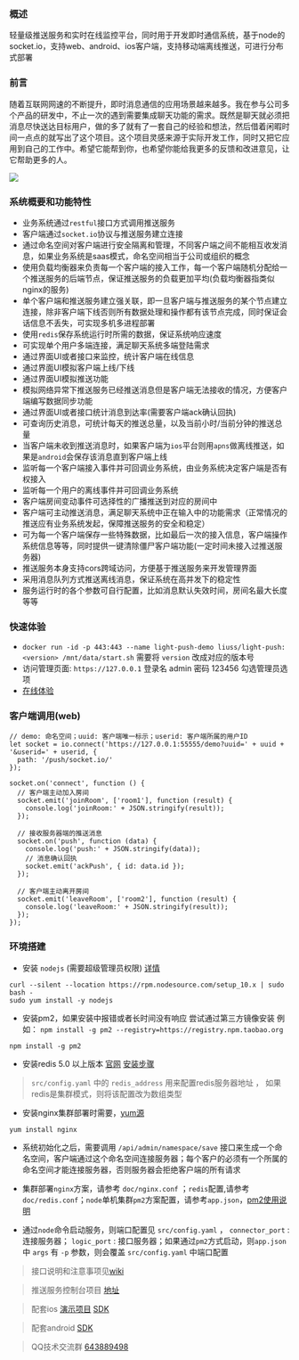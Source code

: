 ### 概述
轻量级推送服务和实时在线监控平台，同时用于开发即时通信系统，基于node的socket.io，支持web、android、ios客户端，支持移动端离线推送，可进行分布式部署

### 前言
随着互联网网速的不断提升，即时消息通信的应用场景越来越多。我在参与公司多个产品的研发中，不止一次的遇到需要集成聊天功能的需求。既然是聊天就必须把消息尽快送达目标用户，做的多了就有了一套自己的经验和想法，然后借着闲暇时间一点点的就写出了这个项目。这个项目灵感来源于实际开发工作，同时又把它应用到自己的工作中。希望它能帮到你，也希望你能给我更多的反馈和改进意见，让它帮助更多的人。

<img src="https://raw.githubusercontent.com/liutian/light-push-admin/master/doc/manual-1.gif" />

### 系统概要和功能特性
- 业务系统通过`restful`接口方式调用推送服务
- 客户端通过`socket.io`协议与推送服务建立连接
- 通过命名空间对客户端进行安全隔离和管理，不同客户端之间不能相互收发消息，如果业务系统是saas模式，命名空间相当于公司或组织的概念
- 使用负载均衡器来负责每一个客户端的接入工作，每一个客户端随机分配给一个推送服务的后端节点，保证推送服务的负载更加平均(负载均衡器指类似nginx的服务)
- 单个客户端和推送服务建立强关联，即一旦客户端与推送服务的某个节点建立连接，除非客户端下线否则所有数据处理和操作都有该节点完成，同时保证会话信息不丢失，可实现多机多进程部署
- 使用`redis`保存系统运行时所需的数据，保证系统响应速度
- 可实现单个用户多端连接，满足聊天系统多端登陆需求
- 通过界面UI或者接口来监控，统计客户端在线信息
- 通过界面UI模拟客户端上线/下线
- 通过界面UI模拟推送功能
- 模拟网络异常下推送服务已经推送消息但是客户端无法接收的情况，方便客户端编写数据同步功能
- 通过界面UI或者接口统计消息到达率(需要客户端ack确认回执)
- 可查询历史消息，可统计每天的推送总量，以及当前小时/当前分钟的推送总量
- 当客户端未收到推送消息时，如果客户端为`ios`平台则用`apns`做离线推送，如果是`android`会保存该消息直到客户端上线
- 监听每一个客户端接入事件并可回调业务系统，由业务系统决定客户端是否有权接入
- 监听每一个用户的离线事件并可回调业务系统
- 客户端房间变动事件可选择性的广播推送到对应的房间中
- 客户端可主动推送消息，满足聊天系统中正在输入中的功能需求（正常情况的推送应有业务系统发起，保障推送服务的安全和稳定）
- 可为每一个客户端保存一些特殊数据，比如最后一次的接入信息，客户端操作系统信息等等，同时提供一键清除僵尸客户端功能(一定时间未接入过推送服务器)
- 推送服务本身支持cors跨域访问，方便基于推送服务来开发管理界面
- 采用消息队列方式推送离线消息，保证系统在高并发下的稳定性
- 服务运行时的各个参数可自行配置，比如消息默认失效时间，房间名最大长度等等

### 快速体验
- `docker run -id -p 443:443 --name light-push-demo liuss/light-push:<version> /mnt/data/start.sh` 需要将 `version` 改成对应的版本号
- 访问管理页面: `https://127.0.0.1` 登录名 admin 密码 123456  勾选管理员选项
- [在线体验](https://39.104.57.212:55555)

### 客户端调用(web)
```
// demo: 命名空间；uuid: 客户端唯一标示；userid: 客户端所属的用户ID
let socket = io.connect('https://127.0.0.1:55555/demo?uuid=' + uuid + '&userid=' + userid, {
  path: '/push/socket.io/'
});

socket.on('connect', function () {
  // 客户端主动加入房间
  socket.emit('joinRoom', ['room1'], function (result) {
    console.log('joinRoom:' + JSON.stringify(result));
  });

  // 接收服务器端的推送消息
  socket.on('push', function (data) {
    console.log('push:' + JSON.stringify(data));
    // 消息确认回执
    socket.emit('ackPush', { id: data.id });
  });

  // 客户端主动离开房间
  socket.emit('leaveRoom', ['room2'], function (result) {
    console.log('leaveRoom:' + JSON.stringify(result));
  });
});
```


### 环境搭建
- 安装 `nodejs` (需要超级管理员权限) [详情](https://nodejs.org/en/download/package-manager/#freebsd-and-openbsd)
```
curl --silent --location https://rpm.nodesource.com/setup_10.x | sudo bash -
sudo yum install -y nodejs
```
- 安装pm2，如果安装中报错或者长时间没有响应 尝试通过第三方镜像安装 例如： `npm install -g pm2 --registry=https://registry.npm.taobao.org`
```
npm install -g pm2
```
- 安装redis 5.0 以上版本 [官网](http://redis.io/download) [安装步骤](http://blog.csdn.net/zhenzhendeblog/article/details/52161515)
>`src/config.yaml` 中的 `redis_address` 用来配置redis服务器地址 ， 如果redis是集群模式，则将该配置改为数组类型
- 安装nginx集群部署时需要，[yum源](http://nginx.org/en/linux_packages.html#stable)
```
yum install nginx
```
- 系统初始化之后，需要调用 `/api/admin/namespace/save` 接口来生成一个命名空间，客户端通过这个命名空间连接服务器；每个客户的必须有一个所属的命名空间才能连接服务器，否则服务器会拒绝客户端的所有请求

- 集群部署`nginx`方案，请参考 `doc/nginx.conf` ；`redis`配置,请参考 `doc/redis.conf`；`node`单机集群`pm2`方案配置，请参考`app.json`，[pm2使用说明](https://github.com/Unitech/pm2)

- 通过`node`命令启动服务，则端口配置见 `src/config.yaml` ， `connector_port` : 连接服务器； `logic_port` : 接口服务器；如果通过`pm2`方式启动，则`app.json` 中 `args` 有 `-p` 参数，则会覆盖 `src/config.yaml` 中端口配置


> 接口说明和注意事项见[wiki](https://github.com/liutian/light-push/wiki)

> 推送服务控制台项目 [地址](https://github.com/liutian/light-push-admin)

> 配套ios [演示项目](https://github.com/visionetwsk/WSK_iOS_SDK_Demo) [SDK](https://github.com/visionetwsk/WSK_iOS_SDK)

> 配套android [SDK](https://bintray.com/visionetwsk/wskcss/wsk_sdk/1.1.1)

> QQ技术交流群 [643889498](https://jq.qq.com/?_wv=1027&k=5WHk8ay)
